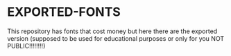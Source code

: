 # EXPORTED-FONTS
This repository has fonts that cost money but here there are the exported version (supposed to be used for educational purposes or only for you NOT PUBLIC!!!!!!!!)
